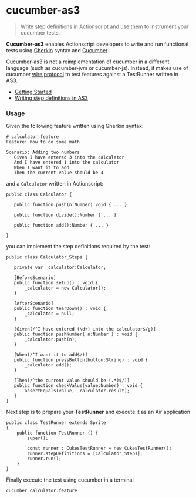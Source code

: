 # cucumber-as3

> Write step definitions in Actionscript and use them to instrument your cucumber tests.

**Cucumber-as3** enables Actionscript developers to write and run functional tests using [Gherkin](https://github.com/cucumber/cucumber/wiki/Gherkin) syntax and [Cucumber](http://cukes.info).

Cucumber-as3 is not a reimplementation of cucumber in a different language (such as cucumber-jvm or cucumber-js). Instead, it makes use of cucumber [wire protocol](https://github.com/cucumber/cucumber/wiki/Wire-Protocol) to test features against a TestRunner written in AS3.

 * [Getting Started](https://github.com/miguelatplumbee/cucumber-as3/blob/master/cucumber-as3-wiki/getting_started.md)
 * [Writing step definitions in AS3](https://github.com/miguelatplumbee/cucumber-as3/blob/master/cucumber-as3-wiki/step_definitions.md)

### Usage

Given the following feature written using Gherkin syntax:

 ```gherkin
# calculator.feature
Feature: how to do some math

Scenario: Adding two numbers
    Given I have entered 3 into the calculator
    And I have entered 1 into the calculator
    When I want it to add
    Then the current value should be 4
 ```


and a `Calculator` written in Actionscript:

 ```as3
public class Calculator {

    public function push(n:Number):void { ... }

    public function divide():Number { ... }

    public function add():Number { ... }

}
 ```

you can implement the step definitions required by the test:


 ```as3
public class Calculator_Steps {

    private var _calculator:Calculator;

    [BeforeScenario]
    public function setup() : void {
        _calculator = new Calculator();
    }

    [AfterScenario]
    public function tearDown() : void {
        _calculator = null;
    }

    [Given(/^I have entered (\d+) into the calculator$/g)]
    public function pushNumber( n:Number ) : void {
        _calculator.push(n);
    }

    [When(/^I want it to add$/)]
    public function pressButton(button:String) : void {
        _calculator.add();
    }

    [Then(/^the current value should be (.*)$/)]
    public function checkValue(value:Number) : void {
        assertEquals(value, _calculator.result);
    }
}
 ```

Next step is to prepare your **TestRunner** and execute it as an Air application

```as3
public class TestRunner extends Sprite
{
    public function TestRunner () {
        super();

        const runner : CukesTestRunner = new CukesTestRunner();
        runner.stepDefinitions = [Calculator_Steps];
        runner.run();
    }
}
```

Finally execute the test using cucumber in a terminal

 ```bash
 cucumber calculator.feature
 ```